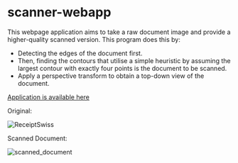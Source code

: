 # scanner-webapp


This webpage application aims to take a raw document image and provide a higher-quality scanned version.
This program does this by:
            
  - Detecting the edges of the document first.
  - Then, finding the contours that utilise a simple heuristic by assuming the largest contour with exactly four points is the document to be scanned.
  - Apply a perspective transform to obtain a top-down view of the document.

[Application is available here](https://scanner-webapp.streamlit.app/)

Original:

![ReceiptSwiss](https://github.com/user-attachments/assets/63b041be-9348-4e32-8375-dd859353e39d)

Scanned Document:

![scanned_document](https://github.com/user-attachments/assets/fa389704-2def-4d36-852e-fc9edd105bdc)
